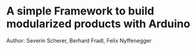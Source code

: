 # A simple Framework to build modularized products with Arduino

Author: Severin Scherer, Berhard Fradl, Felix Nyffenegger